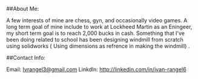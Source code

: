 

##About Me:

A few interests of mine are chess, gyn, and occasionally video games. A long term goal of mine include to work at Lockheed Martin as an Eningeer, my short term goal is to reach 2,000 bucks in cash. Something that I've been doing related to school has been designing windmill from scratch using solidworks ( Using dimensions as refrence in making the windmill) . 


##Contact Info:

Email: Ivrangel3@gmail.com
Linkdln: http://linkedin.com/in/ivan-rangel6
